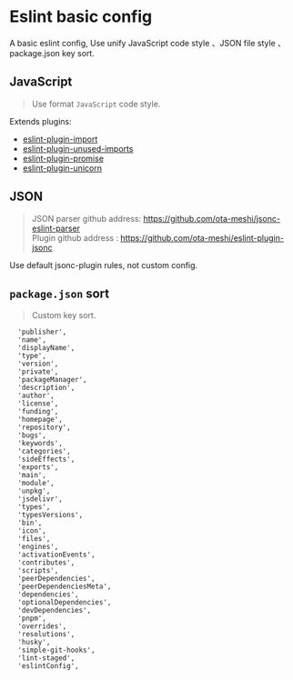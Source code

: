# Eslint basic config
A basic eslint config, Use unify JavaScript code style 、JSON file style 、package.json key sort.

## JavaScript
> Use format `JavaScript` code style.

Extends plugins:
* [eslint-plugin-import](https://github.com/import-js/eslint-plugin-import)
* [eslint-plugin-unused-imports](https://github.com/sweepline/eslint-plugin-unused-imports)
* [eslint-plugin-promise](https://github.com/eslint-community/eslint-plugin-promise)
* [eslint-plugin-unicorn](https://github.com/sindresorhus/eslint-plugin-unicorn)

## JSON 
> JSON parser github address: https://github.com/ota-meshi/jsonc-eslint-parser  
> Plugin github address : https://github.com/ota-meshi/eslint-plugin-jsonc

Use default jsonc-plugin rules, not custom config.

## `package.json` sort 
> Custom key sort.

```text
  'publisher',
  'name',
  'displayName',
  'type',
  'version',
  'private',
  'packageManager',
  'description',
  'author',
  'license',
  'funding',
  'homepage',
  'repository',
  'bugs',
  'keywords',
  'categories',
  'sideEffects',
  'exports',
  'main',
  'module',
  'unpkg',
  'jsdelivr',
  'types',
  'typesVersions',
  'bin',
  'icon',
  'files',
  'engines',
  'activationEvents',
  'contributes',
  'scripts',
  'peerDependencies',
  'peerDependenciesMeta',
  'dependencies',
  'optionalDependencies',
  'devDependencies',
  'pnpm',
  'overrides',
  'resolutions',
  'husky',
  'simple-git-hooks',
  'lint-staged',
  'eslintConfig',
```
